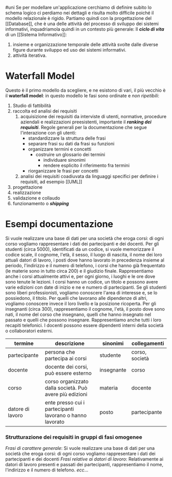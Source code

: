 #uni 
Se per modellare un'applicazione cerchiamo di definire subito lo schema logico ci perdiamo nei dettagli e risulta molto difficile poiché il modello relazionale è rigido. 
Partiamo quindi con la progettazione del [[Database]], che è una delle attività del processo di sviluppo dei sistemi informativi, inquadriamola quindi in un contesto più generale:
Il ___ciclo di vita___ di un [[Sistema Informativo]]:
1. insieme e organizzazione temporale delle attività svolte dalle diverse figure durante sviluppo ed uso dei sistemi informativi.
2. attività iterativa.
# Waterfall Model
Questo è il primo modello da scegliere, e ne esistono di vari, il più vecchio è il __waterfall model__: in questo modello le fasi sono ordinate e _non ripetibili_:
1. Studio di fattibilità
2. raccolta ed analisi dei requisiti
   1. acquisizione dei requisiti
      da interviste di utenti, normative, procedure aziendali e realizzazioni preesistenti, importante il ___ranking dei requisiti___.
      Regole generali per la documentazione che segue l'interazione con gli utenti:
      - standardizzare la struttura delle frasi
      - separare frasi su dati da frasi su funzioni
      - organizzare termini e concetti
        - costruire un glossario dei termini
          - individuare sinonimi
          - rendere esplicito il riferimento fra termini
	  - riorganizzare le frasi per concetti
   1. analisi dei requisiti
      coadiuvata da linguaggi specifici per definire i requisiti, ad esempio [[UML]] 
3. progettazione
4. realizzazione
5. validazione e collaudo
6. funzionamento o ___shipping___ 
# Esempi documentazione
Si vuole realizzare una base di dati per una società che
eroga corsi: di ogni corso vogliamo rappresentare i dati
dei partecipanti e dei docenti. Per gli studenti (circa
5000), identificati da un codice, si vuole memorizzare il
codice scale, il cognome, l'età, il sesso, il luogo di
nascita, il nome dei loro attuali datori di lavoro, i posti
dove hanno lavorato in precedenza insieme al periodo,
l'indirizzo e il numero di telefono, i corsi che hanno già
frequentato (le materie sono in tutto circa 200) e il
giudizio finale.
Rappresentiamo anche i corsi attualmente attivi e, per
ogni giorno, i luoghi e le ore dove sono tenute le
lezioni. I corsi hanno un codice, un titolo e possono
avere varie edizioni con date di inizio e ne e numero
di partecipanti. Se gli studenti sono liberi professionisti,
vogliamo conoscere l'area di interesse e, se lo
possiedono, il titolo. Per quelli che lavorano alle
dipendenze di altri, vogliamo conoscere invece il loro
livello e la posizione ricoperta.
Per gli insegnanti (circa 300), rappresentiamo il
cognome, l'età, il posto dove sono nati, il nome del
corso che insegnano, quelli che hanno insegnato nel
passato e quelli che possono insegnare. Rappresentiamo
anche tutti i loro recapiti telefonici. I docenti possono
essere dipendenti interni della società o collaboratori
esterni.

| termine          | descrizione                                              | sinonimi   | collegamenti   |
| ---------------- | -------------------------------------------------------- | ---------- | -------------- |
| partecipante     | persona che partecipa ai corsi                           | studente   | corso, società |
| docente          | docente dei corsi, può essere esterno                    | insegnante | corso          |
| corso            | corso organizzato dalla società. Può avere più edizioni  | materia    | docente        |
| datore di lavoro | ente presso cui i partecipanti lavorano o hanno lavorato | posto      | partecipante   |
### Strutturazione dei requisiti in gruppi di fasi omogenee
_Frasi di carattere generale_:
Si vuole realizzare una base di dati per una società che eroga corsi: di ogni corso vogliamo rappresentare i dati dei partecipanti e dei docenti
_Frasi relative ai datori di lavoro_:
Relativamente ai datori di lavoro presenti e passati dei
partecipanti, rappresentiamo il nome, l'indirizzo e il
numero di telefono.
_ecc_...